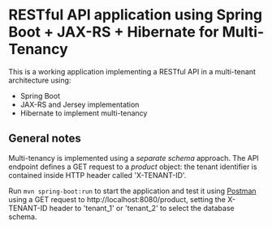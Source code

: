 # RESTful API application using Spring Boot + JAX-RS + Hibernate for Multi-Tenancy 
This is a working application implementing a RESTful API in a multi-tenant architecture using:
- Spring Boot
- JAX-RS and Jersey implementation
- Hibernate to implement multi-tenancy

## General notes
Multi-tenancy is implemented using a _separate schema_ approach. The API endpoint defines a GET request to a _product_ object: the tenant identifier is contained inside HTTP header called 'X-TENANT-ID'. 

Run `mvn spring-boot:run` to start the application and test it using [Postman](https://www.getpostman.com/) using a GET request 
to http://localhost:8080/product, setting the X-TENANT-ID header to 'tenant_1' or 'tenant_2' to select the database schema.
